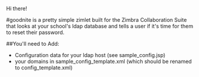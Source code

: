 Hi there!

#goodnite
is a pretty simple zimlet built for the Zimbra Collaboration Suite that looks at your school's ldap database and tells a user if it's time for them to reset their password.

##You'll need to Add:
  * Configuration data for your ldap host (see sample_config.jsp)
  * your domains in sample_config_template.xml (which should be renamed to config_template.xml)
